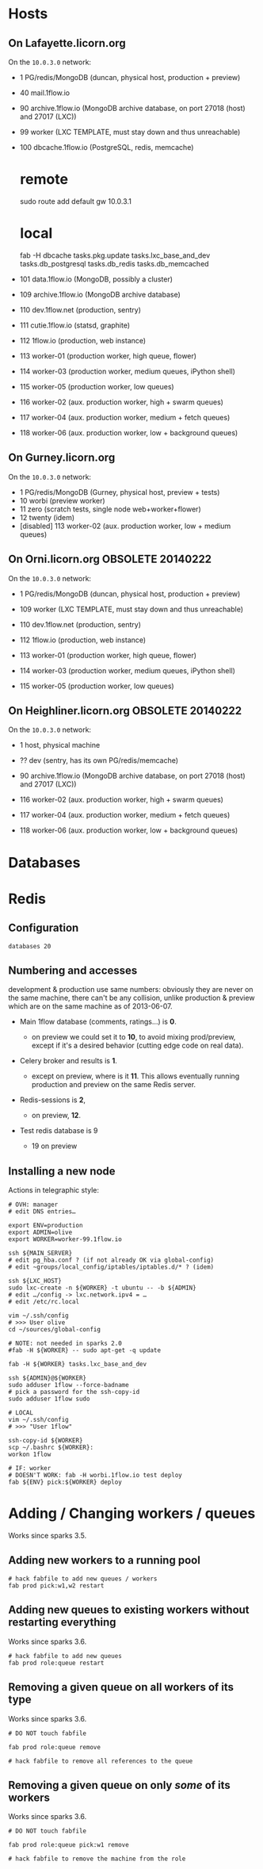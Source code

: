 
# Hosts


## On Lafayette.licorn.org

On the `10.0.3.0` network:

- 1      PG/redis/MongoDB (duncan, physical host, production + preview)
- 40     mail.1flow.io
- 90     archive.1flow.io (MongoDB archive database, on port 27018 (host) and 27017 (LXC))

- 99    worker (LXC TEMPLATE, must stay down and thus unreachable)

- 100   dbcache.1flow.io (PostgreSQL, redis, memcache)
    # remote
    sudo route add default gw 10.0.3.1
    
    # local
    fab -H dbcache tasks.pkg.update tasks.lxc_base_and_dev \
        tasks.db_postgresql tasks.db_redis tasks.db_memcached

- 101   data.1flow.io (MongoDB, possibly a cluster)

- 109   archive.1flow.io (MongoDB archive database)

- 110    dev.1flow.net (production, sentry)
- 111    cutie.1flow.io (statsd, graphite)

- 112    1flow.io (production, web instance)

- 113    worker-01 (production worker, high queue, flower)
- 114    worker-03 (production worker, medium queues, iPython shell)
- 115    worker-05 (production worker, low queues)

- 116    worker-02 (aux. production worker, high + swarm queues)
- 117    worker-04 (aux. production worker, medium + fetch queues)
- 118    worker-06 (aux. production worker, low + background queues)



## On Gurney.licorn.org

On the `10.0.3.0` network:

- 1     PG/redis/MongoDB (Gurney, physical host, preview + tests)
- 10    worbi (preview worker)
- 11    zero (scratch tests, single node web+worker+flower)
- 12    twenty (idem)
- [disabled] 113    worker-02 (aux. production worker, low + medium queues)


## On Orni.licorn.org OBSOLETE 20140222

On the `10.0.3.0` network:

- 1     PG/redis/MongoDB (duncan, physical host, production + preview)
- 109    worker (LXC TEMPLATE, must stay down and thus unreachable)
- 110    dev.1flow.net (production, sentry)
- 112    1flow.io (production, web instance)

- 113    worker-01 (production worker, high queue, flower)
- 114    worker-03 (production worker, medium queues, iPython shell)
- 115    worker-05 (production worker, low queues)


## On Heighliner.licorn.org OBSOLETE 20140222

On the `10.0.3.0` network:

- 1     host, physical machine
- ??    dev (sentry, has its own PG/redis/memcache)
- 90     archive.1flow.io (MongoDB archive database, on port 27018 (host) and 27017 (LXC))

- 116    worker-02 (aux. production worker, high + swarm queues)
- 117    worker-04 (aux. production worker, medium + fetch queues)
- 118    worker-06 (aux. production worker, low + background queues)

# Databases

# Redis

## Configuration

    databases 20

## Numbering and accesses

development & production use same numbers: obviously they are never on the same
machine, there can't be any collision, unlike production & preview which are
on the same machine as of 2013-06-07.

- Main 1flow database (comments, ratings…) is **0**.
    - on preview we could set it to **10**, to avoid mixing prod/preview, except
      if it's a desired behavior (cutting edge code on real data).

- Celery broker and results is **1**.
    - except on preview, where is it **11**. This allows eventually running production and preview on the same Redis server.

- Redis-sessions is **2**,
    - on preview, **12**.

- Test redis database is 9
    - 19 on preview


## Installing a new node

Actions in telegraphic style:

    # OVH: manager
    # edit DNS entries…

    export ENV=production
    export ADMIN=olive
    export WORKER=worker-99.1flow.io

    ssh ${MAIN_SERVER}
    # edit pg_hba.conf ? (if not already OK via global-config)
    # edit ~groups/local_config/iptables/iptables.d/* ? (idem)

    ssh ${LXC_HOST}
    sudo lxc-create -n ${WORKER} -t ubuntu -- -b ${ADMIN}
    # edit …/config -> lxc.network.ipv4 = …
    # edit /etc/rc.local

    vim ~/.ssh/config
    # >>> User olive
    cd ~/sources/global-config

    # NOTE: not needed in sparks 2.0
    #fab -H ${WORKER} -- sudo apt-get -q update

    fab -H ${WORKER} tasks.lxc_base_and_dev

    ssh ${ADMIN}@${WORKER}
    sudo adduser 1flow --force-badname
    # pick a password for the ssh-copy-id
    sudo adduser 1flow sudo

    # LOCAL
    vim ~/.ssh/config
    # >>> "User 1flow"

    ssh-copy-id ${WORKER}
    scp ~/.bashrc ${WORKER}:
    workon 1flow

    # IF: worker
    # DOESN'T WORK: fab -H worbi.1flow.io test deploy
    fab ${ENV} pick:${WORKER} deploy

# Adding / Changing workers / queues

Works since sparks 3.5.

## Adding new workers to a running pool

    # hack fabfile to add new queues / workers
    fab prod pick:w1,w2 restart


## Adding new queues to existing workers without restarting everything

Works since sparks 3.6.

    # hack fabfile to add new queues
    fab prod role:queue restart

## Removing a given queue on all workers of its type

Works since sparks 3.6.

    # DO NOT touch fabfile

    fab prod role:queue remove

    # hack fabfile to remove all references to the queue

## Removing a given queue on only *some* of its workers

Works since sparks 3.6.

    # DO NOT touch fabfile

    fab prod role:queue pick:w1 remove

    # hack fabfile to remove the machine from the role
